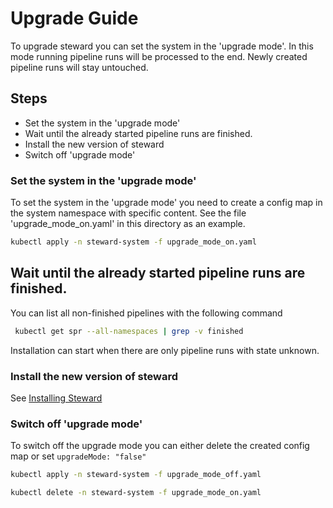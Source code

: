 # Upgrade Guide

To upgrade steward you can set the system in the 'upgrade mode'.
In this mode running pipeline runs will be processed to the end.
Newly created pipeline runs will stay untouched.

## Steps

- Set the system in the 'upgrade mode'
- Wait until the already started pipeline runs are finished.
- Install the new version of steward
- Switch off 'upgrade mode'


### Set the system in the 'upgrade mode'

To set the system in the 'upgrade mode' you need to create a config map in the system namespace with specific content.
See the file 'upgrade_mode_on.yaml' in this directory as an example.

```bash
kubectl apply -n steward-system -f upgrade_mode_on.yaml
```

## Wait until the already started pipeline runs are finished.

You can list all non-finished pipelines with the following command
```bash
 kubectl get spr --all-namespaces | grep -v finished
 ```

Installation can start when there are only pipeline runs with state unknown.

### Install the new version of steward
See [Installing Steward](../install/README.md)

### Switch off 'upgrade mode'

To switch off the upgrade mode you can either delete the created config map or set `upgradeMode: "false"`

```bash
kubectl apply -n steward-system -f upgrade_mode_off.yaml
```

```bash
kubectl delete -n steward-system -f upgrade_mode_on.yaml
```